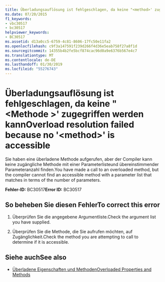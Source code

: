 ```yaml
---
title: Überladungsauflösung ist fehlgeschlagen, da keine "<method>' zugegriffen werden kann
ms.date: 07/20/2015
f1_keywords:
- vbc30517
- bc30517
helpviewer_keywords:
- BC30517
ms.assetid: d13a0cc5-6759-4c81-8606-17fc50e11fa2
ms.openlocfilehash: c9f3a147591f239d266f4d36e5eab758f27a8f1d
ms.sourcegitcommit: 14355b4b2fe5bcf874cac96d0a9e6376b567e4c7
ms.translationtype: MT
ms.contentlocale: de-DE
ms.lasthandoff: 01/30/2019
ms.locfileid: "55276743"
---
```

# <a name="overload-resolution-failed-because-no-method-is-accessible"></a><span data-ttu-id="7bbb6-102">Überladungsauflösung ist fehlgeschlagen, da keine "\<Methode >' zugegriffen werden kann</span><span class="sxs-lookup"><span data-stu-id="7bbb6-102">Overload resolution failed because no '\<method>' is accessible</span></span>
<span data-ttu-id="7bbb6-103">Sie haben eine überladene Methode aufgerufen, aber der Compiler kann keine zugängliche Methode mit einer Parameterlisteund übereinstimmender Parameteranzahl  finden.</span><span class="sxs-lookup"><span data-stu-id="7bbb6-103">You have made a call to an overloaded method, but the compiler cannot find an accessible method with a parameter list that matches in terms of the number of parameters.</span></span>  
  
 <span data-ttu-id="7bbb6-104">**Fehler-ID:** BC30517</span><span class="sxs-lookup"><span data-stu-id="7bbb6-104">**Error ID:** BC30517</span></span>  
  
## <a name="to-correct-this-error"></a><span data-ttu-id="7bbb6-105">So beheben Sie diesen Fehler</span><span class="sxs-lookup"><span data-stu-id="7bbb6-105">To correct this error</span></span>  
  
1.  <span data-ttu-id="7bbb6-106">Überprüfen Sie die angegebene Argumentliste.</span><span class="sxs-lookup"><span data-stu-id="7bbb6-106">Check the argument list you have supplied.</span></span>  
  
2.  <span data-ttu-id="7bbb6-107">Überprüfen Sie die Methode, die Sie aufrufen möchten, auf Zugänglichkeit.</span><span class="sxs-lookup"><span data-stu-id="7bbb6-107">Check the method you are attempting to call to determine if it is accessible.</span></span>  
  
## <a name="see-also"></a><span data-ttu-id="7bbb6-108">Siehe auch</span><span class="sxs-lookup"><span data-stu-id="7bbb6-108">See also</span></span>
- [<span data-ttu-id="7bbb6-109">Überladene Eigenschaften und Methoden</span><span class="sxs-lookup"><span data-stu-id="7bbb6-109">Overloaded Properties and Methods</span></span>](../../visual-basic/programming-guide/language-features/objects-and-classes/overloaded-properties-and-methods.md)
